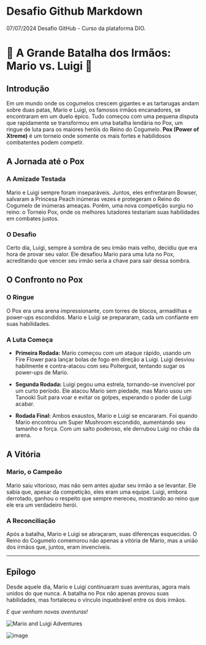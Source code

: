# Desafio Github Markdown

07/07/2024
Desafio GitHub - Curso da plataforma DIO. 

# 🌟 A Grande Batalha dos Irmãos: Mario vs. Luigi 🌟

## Introdução

Em um mundo onde os cogumelos crescem gigantes e as tartarugas andam sobre duas patas, Mario e Luigi, os famosos irmãos encanadores, se encontraram em um duelo épico. Tudo começou com uma pequena disputa que rapidamente se transformou em uma batalha lendária no Pox, um ringue de luta para os maiores heróis do Reino do Cogumelo. **Pox (Power of Xtreme)** é um torneio onde somente os mais fortes e habilidosos combatentes podem competir.

## A Jornada até o Pox

### A Amizade Testada

Mario e Luigi sempre foram inseparáveis. Juntos, eles enfrentaram Bowser, salvaram a Princesa Peach inúmeras vezes e protegeram o Reino do Cogumelo de inúmeras ameaças. Porém, uma nova competição surgiu no reino: o Torneio Pox, onde os melhores lutadores testariam suas habilidades em combates justos.

### O Desafio

Certo dia, Luigi, sempre à sombra de seu irmão mais velho, decidiu que era hora de provar seu valor. Ele desafiou Mario para uma luta no Pox, acreditando que vencer seu irmão seria a chave para sair dessa sombra.

## O Confronto no Pox

### O Ringue

O Pox era uma arena impressionante, com torres de blocos, armadilhas e power-ups escondidos. Mario e Luigi se prepararam, cada um confiante em suas habilidades.

### A Luta Começa

- **Primeira Rodada:** Mario começou com um ataque rápido, usando um Fire Flower para lançar bolas de fogo em direção a Luigi. Luigi desviou habilmente e contra-atacou com seu Poltergust, tentando sugar os power-ups de Mario.

- **Segunda Rodada:** Luigi pegou uma estrela, tornando-se invencível por um curto período. Ele atacou Mario sem piedade, mas Mario usou um Tanooki Suit para voar e evitar os golpes, esperando o poder de Luigi acabar.

- **Rodada Final:** Ambos exaustos, Mario e Luigi se encararam. Foi quando Mario encontrou um Super Mushroom escondido, aumentando seu tamanho e força. Com um salto poderoso, ele derrubou Luigi no chão da arena.

## A Vitória

### Mario, o Campeão

Mario saiu vitorioso, mas não sem antes ajudar seu irmão a se levantar. Ele sabia que, apesar da competição, eles eram uma equipe. Luigi, embora derrotado, ganhou o respeito que sempre mereceu, mostrando ao reino que ele era um verdadeiro herói.

### A Reconciliação

Após a batalha, Mario e Luigi se abraçaram, suas diferenças esquecidas. O Reino do Cogumelo comemorou não apenas a vitória de Mario, mas a união dos irmãos que, juntos, eram invencíveis.

---

## Epílogo

Desde aquele dia, Mario e Luigi continuaram suas aventuras, agora mais unidos do que nunca. A batalha no Pox não apenas provou suas habilidades, mas fortaleceu o vínculo inquebrável entre os dois irmãos.

_E que venham novas aventuras!_

![Mario and Luigi Adventures](https://media.giphy.com/media/xTiTnz6EzwM2p3nJ3i/giphy.gif)


![image](https://github.com/MichelThompson/desafio-github-markdown/assets/170564731/c1571a01-4c0f-4d9b-8181-6b341fa45b04)
